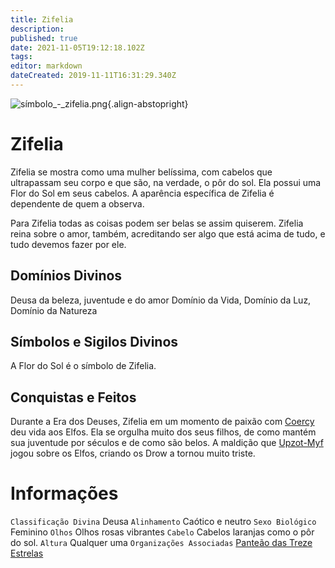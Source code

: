 ```yaml
---
title: Zifelia
description: 
published: true
date: 2021-11-05T19:12:18.102Z
tags: 
editor: markdown
dateCreated: 2019-11-11T16:31:29.340Z
---
```


<!-- SUBTITLE: Deusa da Beleza, Juventude e do Amor -->
![símbolo_-_zifelia.png](/uploads/simbolos-divinos/símbolo_-_zifelia.png){.align-abstopright}

# Zifelia
Zifelia se mostra como uma mulher belíssima, com cabelos que ultrapassam seu corpo e que são, na verdade, o pôr do sol. Ela possui uma Flor do Sol em seus cabelos. A aparência específica de Zifelia é dependente de quem a observa.

Para Zifelia todas as coisas podem ser belas se assim quiserem. Zifelia reina sobre o amor, também, acreditando ser algo que está acima de tudo, e tudo devemos fazer por ele.

## Domínios Divinos
Deusa da beleza, juventude e do amor Domínio da Vida, Domínio da Luz, Domínio da Natureza

## Símbolos e Sigilos Divinos
A Flor do Sol é o símbolo de Zifelia.

## Conquistas e Feitos
Durante a Era dos Deuses, Zifelia em um momento de paixão com [Coercy](http://localhost/divindades/panteao-das-treze-estrelas/coecyr#coecyr) deu vida aos Elfos. Ela se orgulha muito dos seus filhos, de como mantém sua juventude por séculos e de como são belos. A maldição que [Upzot-Myf]() jogou sobre os Elfos, criando os Drow a tornou muito triste.

# Informações
`Classificação Divina` Deusa
`Alinhamento` Caótico e neutro
`Sexo Biológico` Feminino 
`Olhos` Olhos rosas vibrantes
`Cabelo` Cabelos laranjas como o pôr do sol.
`Altura` Qualquer uma 
`Organizações Associadas` [Panteão das Treze Estrelas](http://localhost/divindades/panteao-das-treze-estrelas#panteao-das-treze-estrelas)
